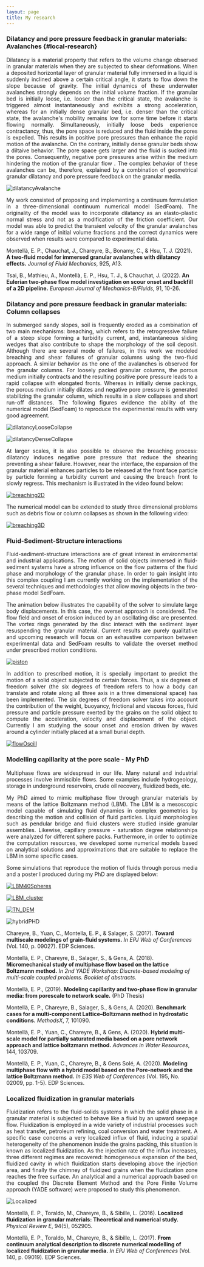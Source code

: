 ```yaml
---
layout: page
title: My research
---
```




### Dilatancy and pore pressure feedback in granular materials: Avalanches {#local-research}


<p align="justify"> Dilatancy is a material property that refers to the volume change observed in granular materials when they are subjected to shear deformations. When a deposited horizontal layer of granular material fully immersed in a liquid is suddenly inclined above a certain critical angle, it starts to flow down the slope because of gravity. The initial dynamics of these underwater avalanches strongly depends on the initial volume fraction. If the granular bed is initially loose, i.e. looser than the critical state, the avalanche is triggered almost instantaneously and exhibits a strong acceleration, whereas for an initially dense granular bed, i.e. denser than the critical state, the avalanche's mobility remains low for some time before it starts flowing normally. Simultaneously, initially loose beds experience contractancy, thus, the pore space is reduced and the fluid inside the pores is expelled. This results in positive pore pressures than enhance the rapid motion of the avalanche. On the contrary,  initially dense granular beds show a diltaive behavior.  The pore space gets larger and the fluid is sucked into the pores. Consequently, negative pore pressures arise within the medium hindering the motion of the granular flow . The complex behavior of these avalanches can be, therefore, explained by a combination of geometrical granular dilatancy and pore pressure feedback on the granular media.   </p>


![dilatancyAvalanche](/assets/img/Research/graphicalAbstract_110.jpg "dilatancyAvalanche")

<p align="justify">  My work consisted of proposing and implementing a continuum formulation in a three-dimensional continuum numerical model (SedFoam). The originality of the model was to incorporate dilatancy as an elasto-plastic normal stress and not as a modification of the friction coefficient.  Our model was able to predict the transient velocity of the granular avalanches for a wide range of initial volume fractions and the correct dynamics were observed when results were compared to experimental data. </p>

Montellà, E. P., Chauchat, J., Chareyre, B., Bonamy, C., & Hsu, T. J. (2021). **A two-fluid model for immersed granular avalanches with dilatancy effects.** _Journal of Fluid Mechanics_, 925, A13.

Tsai, B., Mathieu, A., Montellà, E. P., Hsu, T. J., & Chauchat, J. (2022). **An Eulerian two-phase flow model investigation on scour onset and backfill of a 2D pipeline.** _European Journal of Mechanics-B/Fluids_, 91, 10-26.

### Dilatancy and pore pressure feedback in granular materials: Column collapses


<p align="justify">  In submerged sandy slopes, soil is frequently eroded as a combination of two main mechanisms: breaching, which refers to the retrogressive failure of a steep slope forming a turbidity current, and, instantaneous sliding wedges that also contribute to shape the morphology of the soil deposit.  Although there are several mode of failures, in this work we modeled breaching and shear failures of granular columns using the two-fluid approach. A similar behavior as the one of the avalanches is observed for the granular columns.  For loosely packed granular columns, the porous medium initially contracts and the resulting positive pore pressure leads to a rapid collapse with elongated fronts.  Whereas in initially dense packings, the porous medium initially dilates and negative pore pressure is generated stabilizing  the granular column, which results in a slow collapses and short run-off distances. The following figures evidence the ability of  the numerical model (SedFoam) to reproduce the experimental results with very good agreement.
 </p>



 ![dilatancyLooseCollapse](/assets/img/Research/MapVolumeFraction_Loose_EduRheology.png "dilatancyLooseCollapse")

 ![dilatancyDenseCollapse](/assets/img/Research/MapVolumeFraction_Dense_EduRheology.png "dilatancyDenseCollapse")


<p align="justify">
 At larger scales, it is also possible to observe the breaching process: dilatancy induces negative pore pressure that reduce the shearing preventing a shear failure. However, near the interface, the expansion of the granular material enhances particles to be released at the front face particle by particle forming a turbidity current and causing the breach front to  slowly regress. This mechanism is illustrated in the video found below: </p>

[![breaching2D](https://res.cloudinary.com/marcomontalbano/image/upload/v1700913410/video_to_markdown/images/youtube--dqECnAv2w3I-c05b58ac6eb4c4700831b2b3070cd403.jpg)](https://www.youtube.com/watch?v=dqECnAv2w3I "breaching2D")


<p align="justify"> The numerical model can be extended to study three dimensional problems such as debris flow or column collapses as shown in the following video:  </p>

[![breaching3D](https://res.cloudinary.com/marcomontalbano/image/upload/v1700913576/video_to_markdown/images/youtube--RntLKNUhWPI-c05b58ac6eb4c4700831b2b3070cd403.jpg)](https://www.youtube.com/watch?v=RntLKNUhWPI "breaching3D")

### Fluid-Sediment-Structure interactions
<p align="justify"> Fluid-sediment-structure interactions are of great interest in environmental and industrial applications. The motion of solid objects immersed in fluid-sediment systems have a strong influence on the flow patterns of the fluid phase and morphology of the granular phase.  In order to gain insight into this complex coupling  I am currently working on the implementation of the several techniques and methodologies that allow moving objects in the two-phase model SedFoam. </p>

<p align="justify">  The animation below  illustrates the capability of the solver to simulate large body displacements. In this case, the overset approach is considered.  The flow field and onset of erosion induced by an oscillating disc are presented. The  vortex rings generated by the disc interact with the  sediment layer resuspending the granular material. Current results are purely qualitative and upcoming research will focus on an exhaustive comparison between  experimental data and SedFoam results to validate the  overset method under prescribed motion conditions.   </p>

[![piston](https://res.cloudinary.com/marcomontalbano/image/upload/v1700913774/video_to_markdown/images/youtube--db6a0Ud7eYg-c05b58ac6eb4c4700831b2b3070cd403.jpg)](https://www.youtube.com/watch?v=db6a0Ud7eYg "piston")

<p align="justify">  In addition to prescribed motion, it is specially important to predict the motion of a solid object subjected to certain forces. Thus, a six degrees of freedom  solver  (the six degrees of freedom refers to how a body can translate and rotate along all three axis in a three dimensional space) has been implemented. The six degrees of freedom solver takes into account the contribution of the weight, buoyancy, frictional and viscous forces, fluid pressure and particle pressure exerted by the grains on the solid object to compute the acceleration, velocity and displacement of the object. Currently I am studying the scour onset and erosion driven by waves around a cylinder initially placed at a small burial depth. </p>

[![flowOscill](https://res.cloudinary.com/marcomontalbano/image/upload/v1700913838/video_to_markdown/images/youtube--RnNJ1kF3Jxg-c05b58ac6eb4c4700831b2b3070cd403.jpg)](https://www.youtube.com/watch?v=RnNJ1kF3Jxg "flowOscill")

### Modelling capillarity at the pore scale - My PhD


<p align="justify"> Multiphase flows are widespread in our life. Many natural and industrial processes involve immiscible flows. Some examples include hydrogeology, storage in underground reservoirs, crude oil recovery, fluidized beds, etc.</p>

<p align="justify"> My PhD aimed to mimic multiphase flow through granular materials by means of the lattice Boltzmann method (LBM). The LBM is a mesoscopic model capable of simulating fluid dynamics in complex geometries by describing the motion and collision of fluid particles. Liquid morphologies such as pendular bridge and fluid clusters were studied inside granular assemblies. Likewise, capillary pressure - saturation degree relationships were analyzed for different sphere packs. Furthermore, in order to optimize the computation resources, we developed some numerical models based on analytical solutions and approximations that are suitable to replace the LBM in some specific cases.</p>

<p align="justify"> Some simulations that  reproduce the motion of fluids through porous media and a poster I produced during my PhD are displayed below:
</p>



[![LBM40Spheres](https://res.cloudinary.com/marcomontalbano/image/upload/v1700913907/video_to_markdown/images/youtube--0LoxTFFLXgg-c05b58ac6eb4c4700831b2b3070cd403.jpg)](https://www.youtube.com/watch?v=0LoxTFFLXgg "LBM40Spheres")


[![LBM_cluster](https://res.cloudinary.com/marcomontalbano/image/upload/v1700913942/video_to_markdown/images/youtube--6OtqC1uG360-c05b58ac6eb4c4700831b2b3070cd403.jpg)](https://www.youtube.com/watch?v=6OtqC1uG360 "LBM_cluster")

[![TN_DEM](https://res.cloudinary.com/marcomontalbano/image/upload/v1700914021/video_to_markdown/images/youtube--DF4VReQLwjo-c05b58ac6eb4c4700831b2b3070cd403.jpg)](https://www.youtube.com/watch?v=DF4VReQLwjo "TN_DEM")



![hybridPHD](/assets/img/Research/hybrid.jpg "hybridPHD")



Chareyre, B., Yuan, C., Montella, E. P., & Salager, S. (2017). **Toward multiscale modelings of grain-fluid systems.** _In EPJ Web of Conferences_ (Vol. 140, p. 09027). EDP Sciences.

Montellà, E. P., Chareyre, B., Salager, S., & Gens, A. (2018). **Micromechanical study of multiphase flow based on the lattice Boltzmann method.** _In 2nd YADE Workshop: Discrete-based modeling of multi-scale coupled problems. Booklet of abstracts._

Montellà, E. P., (2019). **Modeling capillarity and two-phase flow in granular media: from porescale to network scale.** (PhD Thesis)


Montellà, E. P., Chareyre, B., Salager, S., & Gens, A. (2020). **Benchmark cases for a multi-component Lattice–Boltzmann method in hydrostatic conditions.** _MethodsX_, 7, 101090.

Montellà, E. P., Yuan, C., Chareyre, B., & Gens, A. (2020). **Hybrid multi-scale model for partially saturated media based on a pore network approach and lattice boltzmann method.** _Advances in Water Resources_, 144, 103709.

Montellà, E. P., Yuan, C., Chareyre, B., & Gens Solé, A. (2020). **Modeling multiphase flow with a hybrid model based on the Pore-network and the lattice Boltzmann method.** _In E3S Web of Conferences_ (Vol. 195, No. 02009, pp. 1-5). EDP Sciences.


### Localized fluidization in granular materials



 <p align="justify"> Fluidization refers to the fluid-solids systems in which the solid phase in a granular material is subjected to behave like a fluid by an upward seepage flow. Fluidization is employed in a wide variety of industrial processes such as heat transfer, petroleum refining, coal conversion and water treatment. A specific case concerns a very localized influx of fluid, inducing a spatial heterogeneity of the phenomenon inside the grains packing, this situation is known as localized fluidization. As the injection rate of the influx increases, three different regimes are recovered: homogeneous expansion of the bed, fluidized cavity in which fluidization starts developing above the injection area, and finally the chimney of fluidized grains when the fluidization zone reaches the free surface.  An analytical and a numerical approach based on the coupled the Discrete Element Method and the Pore Finite Volume approach (YADE software) were proposed to study this phenomenon.
  </p>


![Localized](/assets/img/Research/localized.jpg "Localized")

Montellà, E. P., Toraldo, M., Chareyre, B., & Sibille, L. (2016). **Localized fluidization in granular materials: Theoretical and numerical study.** _Physical Review E_, 94(5), 052905.

Montellà, E. P., Toraldo, M., Chareyre, B., & Sibille, L. (2017). **From continuum analytical description to discrete numerical modelling of localized fluidization in granular media.** _In EPJ Web of Conferences_ (Vol. 140, p. 09019). EDP Sciences.
